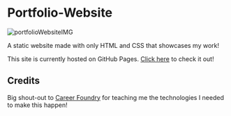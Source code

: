 # Portfolio-Website

![portfolioWebsiteIMG](https://github.com/Tristan-Lewis/Portfolio-Website/assets/94727522/d559f621-5841-420e-8318-bdb63bbe22a2)


A static website made with only HTML and CSS that showcases my work!

This site is currently hosted on GitHub Pages. [Click here](https://tristan-lewis.github.io/Portfolio-Website/index.html) to check it out!

## Credits

Big shout-out to [Career Foundry](https://careerfoundry.com/) for teaching me the technologies I needed to make this happen!
